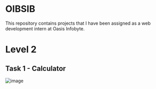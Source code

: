 # OIBSIB
This repository contains projects that I have been assigned as a web development intern at Oasis Infobyte.

# Level 2
## Task 1 - Calculator
![image](https://user-images.githubusercontent.com/105808186/186748255-082641f5-06ce-461d-b5bf-e0e40dc2ab3f.png)

